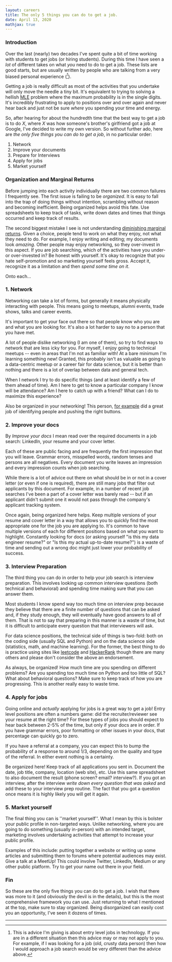 ```yaml
---
layout: careers 
title: The only 5 things you can do to get a job. 
date: April 13, 2020 
mathjax: true
---
```


### Introduction

Over the last (nearly) two decades I've spent quite a bit of time working with students to get jobs (or hiring students). During this time I have seen a _lot_ of different takes on what _you_ need to do to get a job. These lists are good starts, but are usually written by people who are talking from a very biased personal experience ([^1]).

Getting a job is really difficult as most of the activities that you undertake will only move the needle a tiny bit. It's equivalent to trying to solving a hellish [MLE](https://en.wikipedia.org/wiki/Maximum_likelihood_estimation) problem where the maximum probability is in the single digits. It's incredibly frustrating to apply to positions over and over again and never hear back and just not be sure _where_ you spending your time and energy. 

So, after hearing for about the hundredth time that the best way to get a job is to do _X_, where _X_ was how someone's brother's girlfriend got a job at Google, I've decided to write my own version. So without further ado, here are *the only five things you can do to get a job*, in no particular order:

1. Network
1. Improve your documents
1. Prepare for Interviews
1. Apply for jobs
1. Market yourself

### Organization and Marginal Returns

Before jumping into each activity individually there are two common failures I frequently see. The first issue is failing to be *organized*. It is easy to fall into the trap of doing things without intention, scrambling without reason and becoming inefficient. Being organized helps avoid this fate. Use spreadsheets to keep track of tasks, write down dates and times that things occurred and keep track of results.  

The second biggest mistake I see is not understanding [diminishing marginal returns](https://www.investopedia.com/terms/l/lawofdiminishingmarginalreturn.asp). Given a choice, people tend to work on what they enjoy, not what they need to do. For example, I enjoy writing and editing; my documents look _amazing_. Other people may enjoy networking, so they over-invest in this aspect.  If you are job searching, which of the activities have you under- or over-invested in? Be honest with yourself. It's okay to recognize that you hate self-promotion and so marketing yourself feels gross. Accept it, recognize it as a limitation and then _spend some time on it_.
 
Onto each...

### 1. Network

Networking can take a lot of forms, but generally it means physically interacting with people. This means going to meetups, alumni events, trade shows, talks and career events. 

It's important to get your face out there so that people know who you are and what you are looking for. It's also a lot harder to say no to a person that you have met. 

A lot of people dislike networking (I am one of them), so try to find ways to network that are less icky for you. For myself, I enjoy going to technical meetups -- even in areas that I'm not as familiar with! At a bare minimum I'm learning something new! Granted, this probably isn't as valuable as going to a data-centric meetup or a career fair for data science, but it is better than nothing and there is a lot of overlap between data and general tech.

When I network I try to do specific things (and at least identify a few of them ahead of time). Am I here to get to know a particular company I know will be attendance? Am I here to catch up with a friend? What can I do to maximize this experience? 

Also be organized in your networking! This person, [for example](https://www.andreapopova.com/blog/how-i-landed-10-interviews-during-covid) did a great job of identifying people and pushing the right buttons.  

### 2. Improve your docs

By _Improve your docs_ I mean read over the required documents in a job search: LinkedIn, your resume and your cover letter. 

Each of these are public facing and are frequently the first impression that you will leave. Grammar errors, misspelled words, random tenses and persons are all negatives. Every document you write leaves an impression and every impression counts when job searching.

While there is a lot of advice out there on what should be in or not in a cover letter (or even if one is required), there are still many jobs that filter out applicants by this document. For example, in a number of recent job searches I've been a part of a cover letter was barely read -- but if an applicant didn't submit one it would not pass through the company's applicant tracking system. 

Once again, being organized here helps. Keep multiple versions of your resume and cover letter in a way that allows you to quickly find the most appropriate one for the job you are applying to. It's common to have multiple versions of each for different positions based on what you want to highlight. Constantly looking for docs (or asking yourself "is this my data engineer resume?" or "Is this my actual up-to-date resume?") is a waste of time and sending out a wrong doc might just lower your probability of success. 

### 3. Interview Preparation

The third thing you can do in order to help your job search is interview preparation. This involves looking up common interview questions (both technical and behavioral) and spending time making sure that you can answer them.

Most students I know spend way too much time on interview prep because they believe that there are a finite number of questions that can be asked and, if they study enough, they will eventually have good answers to all of them. That is not to say that preparing in this manner is a waste of time, but it is difficult to anticipate every question that that interviewers will ask. 

For data science positions, the technical side of things is two-fold: both on the coding side (usually SQL and Python) and on the data science side (statistics, math, and machine learning). For the former, the best thing to do is practice using sites like [leetcode](https://leetcode.com/) and [HackerRank](https://www.hackerrank.com/) though there are many others and please don't consider the above an endorsement.

As always, be organized! How much time are you spending on different problems? Are you spending too much time on Python and too little of SQL? What about behavioral questions? Make sure to keep track of how you are progressing. This is another really easy to waste time.

### 4. Apply for jobs

Going online and _actually_ applying for jobs is a great way to get a job! Entry level positions are often a numbers game: did the recruiter/reviewer see your resume at the right time? For these types of jobs you should expect to hear back between 2-5% of the time, but only if your docs are in order. If you have grammar errors, poor formatting or other issues in your docs, that percentage can quickly go to zero.

If you have a referral at a company, you can expect this to bump the probability of a response to around 1/3, depending on the quality and type of the referral. In either event nothing is a certainty. 

Be organized here! Keep track of all  applications you sent in. Document the date, job title, company, location (web site), etc. Use this same spreadsheet to also document the result (phone screen? email? interview?). If you got an interview, after the interview *write down every question that was asked* and add these to your interview prep routine. The fact that you got a question once means it is highly likely you will get it again.
  
### 5. Market yourself

The final thing you can is ''market yourself''. What I mean by this is bolster your public profile in non-targeted ways. Unlike networking, where you are going to do something (usually in-person) with an intended target, marketing involves undertaking activities that attempt to increase your public profile.

Examples of this include: putting together a website or writing up some articles and submitting them to forums where potential audiences may exist. Give a talk at a MeetUp! This could involve Twitter, LinkedIn, Medium or any other public platform. Try to get your name out there in your field.

### Fin

So these are the only five things you can do to get a job. I wish that there was more to it (and obviously the devil is in the details), but this is the most comprehensive framework you can use. Just returning to what I mentioned at the top, make sure to stay organized. Being disorganized can easily cost you an opportunity, I've seen it dozens of times. 


---

[^1]: This is advice I'm giving is about entry level jobs in technology. If you are in a different situation then this advice may or may not apply to you. For example, if I was looking for a job (old, crusty data person) then how I would approach a job search would be very different than the advice above.
